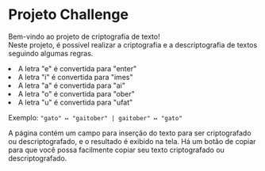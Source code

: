<h1> Projeto Challenge </h1>

Bem-vindo ao projeto de criptografia de texto! </br>
Neste projeto, é possivel realizar a criptografia e a descriptografia de textos seguindo algumas regras.

<li> A letra "e" é convertida para "enter" </li>
<li> A letra "i" é convertida para "imes" </li>
<li> A letra "a" é convertida para "ai" </li>
<li> A letra "o" é convertida para "ober" </li>
<li> A letra "u" é convertida para "ufat" </li>

Exemplo:
`` "gato" ↦ "gaitober" | gaitober" ↦ "gato" ``

A página contém um campo para inserção do texto para ser criptografado ou descriptografado, e o resultado é exibido na tela.
Há um botão de copiar para que você possa facilmente copiar seu texto criptografado ou descriptografado.
